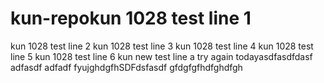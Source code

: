 # kun-repokun 1028 test line 1
kun 1028 test line 2
kun 1028 test line 3
kun 1028 test line 4
kun 1028 test line 5
kun 1028 test line 6
kun new test line a
try again todayasdfasdfdasf
adfasdf
adfadf
fyujghdgfhSDFdsfasdf
gfdgfgfhdfghdfgh